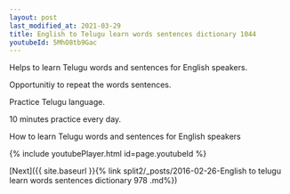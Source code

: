 ```yaml
---
layout: post
last_modified_at: 2021-03-29
title: English to Telugu learn words sentences dictionary 1044 
youtubeId: 5MhO8tb9Gac
---
```

 
 
Helps to learn Telugu words and sentences for English speakers.

Opportunitiy to repeat the words sentences. 

Practice Telugu language. 
 
10 minutes practice every day. 
 
How to learn Telugu words and sentences for English speakers 
 
{% include youtubePlayer.html id=page.youtubeId %}
 
 
[Next]({{ site.baseurl }}{% link  split2/_posts/2016-02-26-English to telugu learn words sentences dictionary 978 .md%})
 
